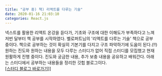 ```yaml
---
title: "공부 중) 책) 리액트를 다루는 기술"
date: 2020-01-16 21:03:10
categories: React.js
---
```


넥스트를 활용한 리액트 온강을 듣다가, 기초와 구조에 대한 이해도가 부족하다고 느껴 저번 달부터 책 공부를 시작하였다.
벨로퍼트님의 '리액트를 다루는 기술' 책으로 공부 중이다.
책으로 공부하는 것이 확실히 기본기를 다지고 구조 파악하기에 도움이 된다.(!!)
원하는 진도와 원하는 내용을 모두 다루는 스터디가 없어 직접 스터디를 모집했고 현재 원활하게 진행 중이다. 진도와 궁금한 내용, 추가 보충 내용을 공유하고 배워간다.
아래는 스터디에서 공부하는 내용들을 정리한 깃헙 블로그이다.
<br>
<a href="https://2020winter-react.github.io/FireFours/"> [스터디 블로그 바로가기]]</a>
<br>
